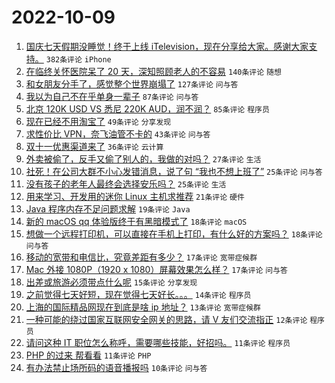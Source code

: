 # 2022-10-09

1. [国庆七天假期没睡觉！终于上线 iTelevision，现在分享给大家。感谢大家支持。](https://www.v2ex.com/t/885414) `382条评论` `iPhone`
1. [在临终关怀医院呆了 20 天，深知照顾老人的不容易](https://www.v2ex.com/t/885433) `140条评论` `随想`
1. [和女朋友分手了，感觉整个世界崩塌了](https://www.v2ex.com/t/885488) `127条评论` `问与答`
1. [我以为自己不在乎单身一辈子](https://www.v2ex.com/t/885452) `87条评论` `问与答`
1. [北京 120K USD VS 悉尼 220K AUD，润不润？](https://www.v2ex.com/t/885434) `85条评论` `程序员`
1. [现在已经不用淘宝了](https://www.v2ex.com/t/885482) `49条评论` `分享发现`
1. [求性价比 VPN，奈飞油管不卡的](https://www.v2ex.com/t/885448) `43条评论` `问与答`
1. [双十一优惠渠道来了](https://www.v2ex.com/t/885509) `36条评论` `云计算`
1. [外卖被偷了，反手又偷了别人的，我做的对吗？](https://www.v2ex.com/t/885516) `27条评论` `生活`
1. [社死！在公司大群不小心发错消息，说了句 “我也不想上班了”](https://www.v2ex.com/t/885496) `25条评论` `问与答`
1. [没有孩子的老年人最终会选择安乐吗？](https://www.v2ex.com/t/885451) `25条评论` `生活`
1. [用来学习、开发用的迷你 Linux 主机求推荐](https://www.v2ex.com/t/885486) `21条评论` `硬件`
1. [Java 程序内存不足问题求解](https://www.v2ex.com/t/885468) `19条评论` `Java`
1. [新的 macOS qq 体验版终于有黑暗模式了](https://www.v2ex.com/t/885455) `18条评论` `macOS`
1. [想做一个远程打印机，可以直接在手机上打印，有什么好的方案吗？](https://www.v2ex.com/t/885453) `18条评论` `问与答`
1. [移动的宽带和电信比，究竟差距有多少？](https://www.v2ex.com/t/885507) `17条评论` `宽带症候群`
1. [Mac 外接 1080P（1920 x 1080）屏幕效果怎么样？](https://www.v2ex.com/t/885443) `17条评论` `问与答`
1. [出差或旅游必须带点什么呢](https://www.v2ex.com/t/885460) `15条评论` `分享发现`
1. [之前觉得七天好短，现在觉得七天好长。。。](https://www.v2ex.com/t/885485) `14条评论` `程序员`
1. [上海的国际精品网现在到底是啥 ip 地址？](https://www.v2ex.com/t/885454) `13条评论` `宽带症候群`
1. [一种可能的绕过国家互联网安全网关的思路，请 V 友们交流指正](https://www.v2ex.com/t/885522) `12条评论` `程序员`
1. [请问这种 IT 职位怎么称呼，需要哪些技能，好招吗。](https://www.v2ex.com/t/885529) `11条评论` `程序员`
1. [PHP 的过来 帮看看](https://www.v2ex.com/t/885473) `11条评论` `PHP`
1. [有办法禁止场所码的语音播报吗](https://www.v2ex.com/t/885508) `10条评论` `问与答`

